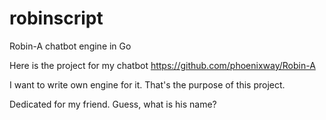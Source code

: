 # robinscript
Robin-A chatbot engine in Go

Here is the project for my chatbot
https://github.com/phoenixway/Robin-A

I want to write own engine for it. That's the purpose of this project.

Dedicated for my friend. Guess, what is his name?